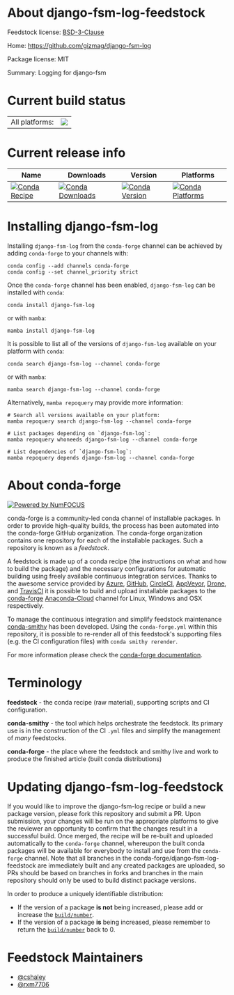 About django-fsm-log-feedstock
==============================

Feedstock license: [BSD-3-Clause](https://github.com/conda-forge/django-fsm-log-feedstock/blob/main/LICENSE.txt)

Home: https://github.com/gizmag/django-fsm-log

Package license: MIT

Summary: Logging for django-fsm

Current build status
====================


<table><tr><td>All platforms:</td>
    <td>
      <a href="https://dev.azure.com/conda-forge/feedstock-builds/_build/latest?definitionId=18036&branchName=main">
        <img src="https://dev.azure.com/conda-forge/feedstock-builds/_apis/build/status/django-fsm-log-feedstock?branchName=main">
      </a>
    </td>
  </tr>
</table>

Current release info
====================

| Name | Downloads | Version | Platforms |
| --- | --- | --- | --- |
| [![Conda Recipe](https://img.shields.io/badge/recipe-django--fsm--log-green.svg)](https://anaconda.org/conda-forge/django-fsm-log) | [![Conda Downloads](https://img.shields.io/conda/dn/conda-forge/django-fsm-log.svg)](https://anaconda.org/conda-forge/django-fsm-log) | [![Conda Version](https://img.shields.io/conda/vn/conda-forge/django-fsm-log.svg)](https://anaconda.org/conda-forge/django-fsm-log) | [![Conda Platforms](https://img.shields.io/conda/pn/conda-forge/django-fsm-log.svg)](https://anaconda.org/conda-forge/django-fsm-log) |

Installing django-fsm-log
=========================

Installing `django-fsm-log` from the `conda-forge` channel can be achieved by adding `conda-forge` to your channels with:

```
conda config --add channels conda-forge
conda config --set channel_priority strict
```

Once the `conda-forge` channel has been enabled, `django-fsm-log` can be installed with `conda`:

```
conda install django-fsm-log
```

or with `mamba`:

```
mamba install django-fsm-log
```

It is possible to list all of the versions of `django-fsm-log` available on your platform with `conda`:

```
conda search django-fsm-log --channel conda-forge
```

or with `mamba`:

```
mamba search django-fsm-log --channel conda-forge
```

Alternatively, `mamba repoquery` may provide more information:

```
# Search all versions available on your platform:
mamba repoquery search django-fsm-log --channel conda-forge

# List packages depending on `django-fsm-log`:
mamba repoquery whoneeds django-fsm-log --channel conda-forge

# List dependencies of `django-fsm-log`:
mamba repoquery depends django-fsm-log --channel conda-forge
```


About conda-forge
=================

[![Powered by
NumFOCUS](https://img.shields.io/badge/powered%20by-NumFOCUS-orange.svg?style=flat&colorA=E1523D&colorB=007D8A)](https://numfocus.org)

conda-forge is a community-led conda channel of installable packages.
In order to provide high-quality builds, the process has been automated into the
conda-forge GitHub organization. The conda-forge organization contains one repository
for each of the installable packages. Such a repository is known as a *feedstock*.

A feedstock is made up of a conda recipe (the instructions on what and how to build
the package) and the necessary configurations for automatic building using freely
available continuous integration services. Thanks to the awesome service provided by
[Azure](https://azure.microsoft.com/en-us/services/devops/), [GitHub](https://github.com/),
[CircleCI](https://circleci.com/), [AppVeyor](https://www.appveyor.com/),
[Drone](https://cloud.drone.io/welcome), and [TravisCI](https://travis-ci.com/)
it is possible to build and upload installable packages to the
[conda-forge](https://anaconda.org/conda-forge) [Anaconda-Cloud](https://anaconda.org/)
channel for Linux, Windows and OSX respectively.

To manage the continuous integration and simplify feedstock maintenance
[conda-smithy](https://github.com/conda-forge/conda-smithy) has been developed.
Using the ``conda-forge.yml`` within this repository, it is possible to re-render all of
this feedstock's supporting files (e.g. the CI configuration files) with ``conda smithy rerender``.

For more information please check the [conda-forge documentation](https://conda-forge.org/docs/).

Terminology
===========

**feedstock** - the conda recipe (raw material), supporting scripts and CI configuration.

**conda-smithy** - the tool which helps orchestrate the feedstock.
                   Its primary use is in the construction of the CI ``.yml`` files
                   and simplify the management of *many* feedstocks.

**conda-forge** - the place where the feedstock and smithy live and work to
                  produce the finished article (built conda distributions)


Updating django-fsm-log-feedstock
=================================

If you would like to improve the django-fsm-log recipe or build a new
package version, please fork this repository and submit a PR. Upon submission,
your changes will be run on the appropriate platforms to give the reviewer an
opportunity to confirm that the changes result in a successful build. Once
merged, the recipe will be re-built and uploaded automatically to the
`conda-forge` channel, whereupon the built conda packages will be available for
everybody to install and use from the `conda-forge` channel.
Note that all branches in the conda-forge/django-fsm-log-feedstock are
immediately built and any created packages are uploaded, so PRs should be based
on branches in forks and branches in the main repository should only be used to
build distinct package versions.

In order to produce a uniquely identifiable distribution:
 * If the version of a package **is not** being increased, please add or increase
   the [``build/number``](https://docs.conda.io/projects/conda-build/en/latest/resources/define-metadata.html#build-number-and-string).
 * If the version of a package **is** being increased, please remember to return
   the [``build/number``](https://docs.conda.io/projects/conda-build/en/latest/resources/define-metadata.html#build-number-and-string)
   back to 0.

Feedstock Maintainers
=====================

* [@cshaley](https://github.com/cshaley/)
* [@rxm7706](https://github.com/rxm7706/)

